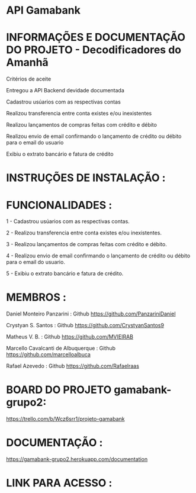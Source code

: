 # API Gamabank

# INFORMAÇÕES E DOCUMENTAÇÃO DO PROJETO - Decodificadores do Amanhã


Critérios de aceite

Entregou a API Backend devidade documentada

Cadastrou usúarios com as respectivas contas

Realizou transferencia entre conta existes e/ou inexistentes

Realizou lançamentos de compras feitas com crédito e débito

Realizou envio de email confirmando o lançamento de crédito ou débito para o email do usuario

Exibiu o extrato bancário e fatura de crédito



# INSTRUÇÕES DE INSTALAÇÃO :



# FUNCIONALIDADES :


1 - Cadastrou usúarios com as respectivas contas.

2 - Realizou transferencia entre conta existes e/ou inexistentes.

3 - Realizou lançamentos de compras feitas com crédito e débito.

4 - Realizou envio de email confirmando o lançamento de crédito ou débito para o email do usuario.

5 - Exibiu o extrato bancário e fatura de crédito.




# MEMBROS : 

Daniel Monteiro Panzarini : Github https://github.com/PanzariniDaniel

Crystyan S. Santos : Github https://github.com/CrystyanSantos9

Matheus V. B. : Github https://github.com/MVIEIRAB

Marcello Cavalcanti de Albuquerque : Github https://github.com/marcelloalbuca

Rafael Azevedo : Github https://github.com/Rafaelraas

# BOARD DO PROJETO gamabank-grupo2: 


https://trello.com/b/Wcz6srr1/projeto-gamabank



# DOCUMENTAÇÃO : 


https://gamabank-grupo2.herokuapp.com/documentation


# LINK PARA ACESSO :




